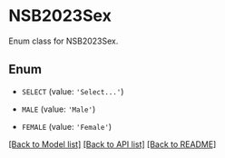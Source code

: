 # NSB2023Sex

Enum class for NSB2023Sex.

## Enum

* `SELECT` (value: `'Select...'`)

* `MALE` (value: `'Male'`)

* `FEMALE` (value: `'Female'`)

[[Back to Model list]](../README.md#documentation-for-models) [[Back to API list]](../README.md#documentation-for-api-endpoints) [[Back to README]](../README.md)


